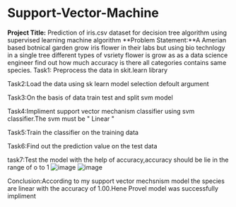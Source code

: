 # Support-Vector-Machine
**Project Title:** Prediction of iris.csv dataset for decision tree algorithm using supervised learning machine algorithm
**Problem Statement:**A Amerian based botnical garden grow iris flower in their labs but using bio technlogy in a single tree different types of vsriety flower is grow as as a data science engineer find out how much accuracy is there all categories contains same species.
Task1: Preprocess the data in skit.learn library

Task2:Load the data using sk learn model selection defoult argument

Task3:On the basis of data train test and split svm model

Task4:Impliment support vector mechanism classifier using svm classifier.The svm must be " Linear "

Task5:Train the classifier on the training data

Task6:Find out the prediction value on the test data

task7:Test the model with the help of accuracy,accuracy should be lie in the range of o to 1
![image](https://github.com/phani12-gp/Support-Vector-Machine/assets/123863815/1a225043-49af-4866-a62e-57d23bf3f960)
![image](https://github.com/phani12-gp/Support-Vector-Machine/assets/123863815/d6de2777-b16a-44b0-941f-d8c41c08b7a6)

Conclusion:According to my support vector mechsnism model the species are linear with the accuracy of 1.00.Hene Provel model was successfully impliment
